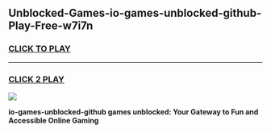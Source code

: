 
## Unblocked-Games-io-games-unblocked-github-Play-Free-w7i7n
<h3>
<a href="https://premium76.site?title=io-games-unblocked-github&ref=21A">CLICK TO PLAY</a></h3>
<hr>

<h3>
<a href="https://premium76.site?title=io-games-unblocked-github&ref=21A">CLICK 2 PLAY</a>
  
</h3>

<a href="https://premium76.site?title=io-games-unblocked-github&ref=21A"><img src="https://clearcache.store/games.png"></a>


**io-games-unblocked-github games unblocked: Your Gateway to Fun and Accessible Online Gaming**
